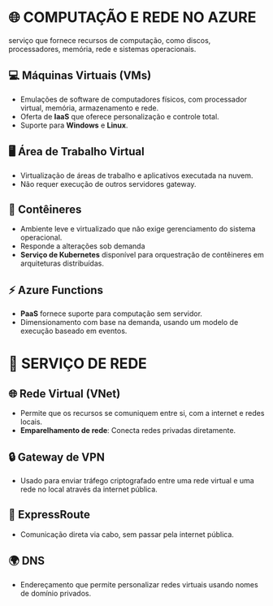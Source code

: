 # 🌐 COMPUTAÇÃO E REDE NO AZURE

serviço que fornece recursos de computação, como discos, processadores, memória, rede e sistemas operacionais.

## 💻 Máquinas Virtuais (VMs)
- Emulações de software de computadores físicos, com processador virtual, memória, armazenamento e rede.
- Oferta de **IaaS** que oferece personalização e controle total.
- Suporte para **Windows** e **Linux**.

## 🖥️ Área de Trabalho Virtual
- Virtualização de áreas de trabalho e aplicativos executada na nuvem.
- Não requer execução de outros servidores gateway.

## 🐳 Contêineres
- Ambiente leve e virtualizado que não exige gerenciamento do sistema operacional.
- Responde a alterações sob demanda
- **Serviço de Kubernetes** disponível para orquestração de contêineres em arquiteturas distribuídas.

## ⚡ Azure Functions
- **PaaS** fornece suporte para computação sem servidor.
- Dimensionamento com base na demanda, usando um modelo de execução baseado em eventos.


# 🚀 SERVIÇO DE REDE

## 🌐 Rede Virtual (VNet)
- Permite que os recursos se comuniquem entre si, com a internet e redes locais.
- **Emparelhamento de rede**: Conecta redes privadas diretamente.

## 🔒 Gateway de VPN
- Usado para enviar tráfego criptografado entre uma rede virtual e uma rede no local através da internet pública.

## 🔗 ExpressRoute
- Comunicação direta via cabo, sem passar pela internet pública.

## 🌍 DNS
- Endereçamento que permite personalizar redes virtuais usando nomes de domínio privados.
